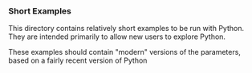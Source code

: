 ### Short Examples

This directory contains relatively short examples to be run with Python.   They are intended
primarily to allow new users to explore Python.

These examples should contain "modern" versions of the parameters, based on a fairly recent
version of Python
